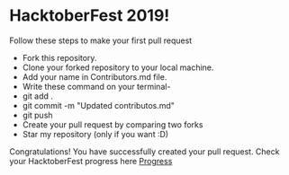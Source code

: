 # HacktoberFest 2019!
Follow these steps to make your first pull request
- Fork this repository.
- Clone your forked repository to your local machine.
- Add your name in Contributors.md file.
- Write these command on your terminal-
- git add .
- git commit -m "Updated contributos.md"
- git push 
- Create your pull request by comparing two forks
- Star my repository (only if you want :D)

Congratulations!
You have successfully created your pull request.
Check your HacktoberFest progress here [Progress](https://hacktoberfest.digitalocean.com/profile)
